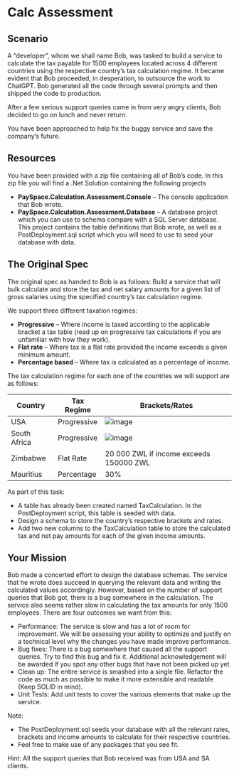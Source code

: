 # Calc Assessment

## Scenario
A “developer”, whom we shall name Bob, was tasked to build a service to calculate the tax payable for 1500 employees located across 4 different countries using the respective country’s tax calculation regime. It became evident that Bob proceeded, in desperation, to outsource the work to ChatGPT. Bob generated all the code through several prompts and then shipped the code to production.

After a few serious support queries came in from very angry clients, Bob decided to go on lunch and never return.

You have been approached to help fix the buggy service and save the company’s future.

## Resources
You have been provided with a zip file containing all of Bob’s code.
In this zip file you will find a .Net Solution containing the following projects
-	**PaySpace.Calculation.Assessment.Console** – The console application that Bob wrote.
-	**PaySpace.Calculation.Assessment.Database** – A database project which you can use to schema compare with a SQL Server database. This project contains the table definitions that Bob wrote, as well as a PostDeployment.sql script which you will need to use to seed your database with data.

## The Original Spec
The original spec as handed to Bob is as follows:
Build a service that will bulk calculate and store the tax and net salary amounts for a given list of gross salaries using the specified country’s tax calculation regime.

We support three different taxation regimes:
-	**Progressive** – Where income is taxed according to the applicable bracket a tax table (read up on progressive tax calculations if you are unfamiliar with how they work).
-	**Flat rate** – Where tax is a flat rate provided the income exceeds a given minimum amount.
-	**Percentage based** – Where tax is calculated as a percentage of income.

The tax calculation regime for each one of the countries we will support are as follows:

| Country      | Tax Regime  | Brackets/Rates                                                                                                |
| ------------ | ----------- | ------------------------------------------------------------------------------------------------------------- |
| USA          | Progressive | ![image](https://github.com/PaySpaceSA/calc-assignment/assets/159135258/dfabe11c-0bb0-4c4f-897c-aa24328b3ba2) |
| South Africa | Progressive | ![image](https://github.com/PaySpaceSA/calc-assignment/assets/159135258/5041d874-60a2-4cb2-b93d-ebd527e4f361) |
| Zimbabwe     | Flat Rate   | 20 000 ZWL if income exceeds 150000 ZWL                                                                       |
| Mauritius    | Percentage  | 30%                                                                                                           |


As part of this task:
-	A table has already been created named TaxCalculation. In the PostDeployment script, this table is seeded with data.
-	Design a schema to store the country’s respective brackets and rates.
-	Add two new columns to the TaxCalculation table to store the calculated tax and net pay amounts for each of the given income amounts.

## Your Mission
Bob made a concerted effort to design the database schemas. The service that he wrote does succeed in querying the relevant data and writing the calculated values accordingly. However, based on the number of support queries that Bob got, there is a bug somewhere in the calculation. The service also seems rather slow in calculating the tax amounts for only 1500 employees.
There are four outcomes we want from this:
-	Performance: The service is slow and has a lot of room for improvement. We will be assessing your ability to optimize and justify on a technical level why the changes you have made improve performance.
-	Bug fixes: There is a bug somewhere that caused all the support queries. Try to find this bug and fix it. Additional acknowledgement will be awarded if you spot any other bugs that have not been picked up yet.
-	Clean up: The entire service is smashed into a single file. Refactor the code as much as possible to make it more extensible and readable (Keep SOLID in mind). 
-	Unit Tests: Add unit tests to cover the various elements that make up the service.

Note:
-	The PostDeployment.sql seeds your database with all the relevant rates, brackets and income amounts to calculate for their respective countries.
-	Feel free to make use of any packages that you see fit.

Hint: All the support queries that Bob received was from USA and SA clients. 
